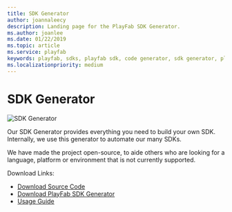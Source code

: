 ```yaml
---
title: SDK Generator
author: joannaleecy
description: Landing page for the PlayFab SDK Generator.
ms.author: joanlee
ms.date: 01/22/2019
ms.topic: article
ms.service: playfab
keywords: playfab, sdks, playfab sdk, code generator, sdk generator, playfab sdk generator
ms.localizationpriority: medium
---
```


# SDK Generator

![SDK Generator](./media/sdk-generator.png)

Our SDK Generator provides everything you need to build your own SDK. Internally, we use this generator to automate our many SDKs.

We have made the project open-source, to aide others who are looking for a language, platform or environment that is not currently supported.

Download Links:

- [Download Source Code](https://github.com/PlayFab/SDKGenerator)
- [Download PlayFab SDK Generator](https://aka.ms/playfabsdkgeneratordownload)
- [Usage Guide](./quickstart.md)
